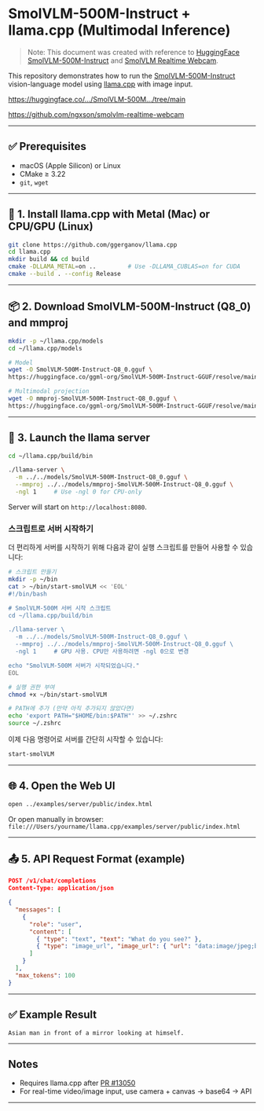 # SmolVLM-500M-Instruct + llama.cpp (Multimodal Inference)

> Note: This document was created with reference to [HuggingFace SmolVLM-500M-Instruct](https://huggingface.co/HuggingFaceTB/SmolVLM-500M-Instruct/tree/main) and [SmolVLM Realtime Webcam](https://github.com/ngxson/smolvlm-realtime-webcam).

This repository demonstrates how to run the [SmolVLM-500M-Instruct](https://huggingface.co/HuggingFaceTB/SmolVLM-500M-Instruct) vision-language model using [llama.cpp](https://github.com/ggerganov/llama.cpp) with image input.

https://huggingface.co/.../SmolVLM-500M.../tree/main

https://github.com/ngxson/smolvlm-realtime-webcam

---

## ✅ Prerequisites

- macOS (Apple Silicon) or Linux
- CMake ≥ 3.22
- `git`, `wget`

---

## 🔧 1. Install llama.cpp with Metal (Mac) or CPU/GPU (Linux)

```bash
git clone https://github.com/ggerganov/llama.cpp
cd llama.cpp
mkdir build && cd build
cmake -DLLAMA_METAL=on ..         # Use -DLLAMA_CUBLAS=on for CUDA
cmake --build . --config Release
```

---

## 📦 2. Download SmolVLM-500M-Instruct (Q8\_0) and mmproj

```bash
mkdir -p ~/llama.cpp/models
cd ~/llama.cpp/models

# Model
wget -O SmolVLM-500M-Instruct-Q8_0.gguf \
https://huggingface.co/ggml-org/SmolVLM-500M-Instruct-GGUF/resolve/main/SmolVLM-500M-Instruct-Q8_0.gguf

# Multimodal projection
wget -O mmproj-SmolVLM-500M-Instruct-Q8_0.gguf \
https://huggingface.co/ggml-org/SmolVLM-500M-Instruct-GGUF/resolve/main/mmproj-SmolVLM-500M-Instruct-Q8_0.gguf
```

---

## 🚀 3. Launch the llama server

```bash
cd ~/llama.cpp/build/bin

./llama-server \
  -m ../../models/SmolVLM-500M-Instruct-Q8_0.gguf \
  --mmproj ../../models/mmproj-SmolVLM-500M-Instruct-Q8_0.gguf \
  -ngl 1     # Use -ngl 0 for CPU-only
```

Server will start on `http://localhost:8080`.

### 스크립트로 서버 시작하기

더 편리하게 서버를 시작하기 위해 다음과 같이 실행 스크립트를 만들어 사용할 수 있습니다:

```bash
# 스크립트 만들기
mkdir -p ~/bin
cat > ~/bin/start-smolVLM << 'EOL'
#!/bin/bash

# SmolVLM-500M 서버 시작 스크립트
cd ~/llama.cpp/build/bin

./llama-server \
  -m ../../models/SmolVLM-500M-Instruct-Q8_0.gguf \
  --mmproj ../../models/mmproj-SmolVLM-500M-Instruct-Q8_0.gguf \
  -ngl 1     # GPU 사용. CPU만 사용하려면 -ngl 0으로 변경

echo "SmolVLM-500M 서버가 시작되었습니다."
EOL

# 실행 권한 부여
chmod +x ~/bin/start-smolVLM

# PATH에 추가 (만약 아직 추가되지 않았다면)
echo 'export PATH="$HOME/bin:$PATH"' >> ~/.zshrc
source ~/.zshrc
```

이제 다음 명령어로 서버를 간단히 시작할 수 있습니다:

```bash
start-smolVLM
```

---

## 🌐 4. Open the Web UI

```bash
open ../examples/server/public/index.html
```

Or open manually in browser:
`file:///Users/yourname/llama.cpp/examples/server/public/index.html`

---

## 📤 5. API Request Format (example)

```json
POST /v1/chat/completions
Content-Type: application/json

{
  "messages": [
    {
      "role": "user",
      "content": [
        { "type": "text", "text": "What do you see?" },
        { "type": "image_url", "image_url": { "url": "data:image/jpeg;base64,..." } }
      ]
    }
  ],
  "max_tokens": 100
}
```

---

## ✅ Example Result

```
Asian man in front of a mirror looking at himself.
```

---

## Notes

* Requires llama.cpp after [PR #13050](https://github.com/ggerganov/llama.cpp/pull/13050)
* For real-time video/image input, use camera + canvas → base64 → API

---

```
